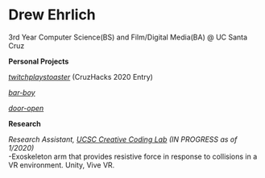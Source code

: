 # Drew Ehrlich

3rd Year Computer Science(BS) and Film/Digital Media(BA) @ UC Santa Cruz

**Personal Projects**

[*twitchplaystoaster*](https://devpost.com/software/twitchplaystoaster) (CruzHacks 2020 Entry)

[*bar-boy*](https://github.com/deehrlic/bar-boy) 

[*door-open*](https://github.com/deehrlic/door-open) 

**Research**

*Research Assistant, [UCSC Creative Coding Lab](https://creativecoding.soe.ucsc.edu) (IN PROGRESS as of 1/2020)*  
-Exoskeleton arm that provides resistive force in response to collisions in a VR environment. Unity, Vive VR. 
